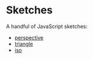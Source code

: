 # Sketches

A handful of JavaScript sketches:

* [perspective](http://ddfreyne.github.io/sketches/perspective/)
* [triangle](http://ddfreyne.github.io/sketches/triangle/)
* [iso](http://ddfreyne.github.io/sketches/iso/)
